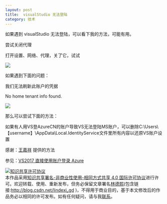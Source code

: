 ```yaml
---
layout: post
title:  visualStudio 无法登陆 
category: 技术 
---
```


如果遇到 visualStudio 无法登陆，可以看下我的方法，可能有用。

<!--more-->
<!-- csdn -->

尝试关闭代理

打开设置、网络、代理，关了它，试试

![](http://7xqpl8.com1.z0.glb.clouddn.com/34fdad35-5dfe-a75b-2b4b-8c5e313038e2%2F2017616162926.jpg)


如果遇到下面的问题：

我们无法刷新此账户的凭据

No home tenant info found.


![](http://7xqpl8.com1.z0.glb.clouddn.com/34fdad35-5dfe-a75b-2b4b-8c5e313038e2%2F2017616162719.jpg)

那么可以尝试下面的方法：


如果有人用VS登AzureCN的账户导致VS无法登陆MS账户，可以删除C:\Users\【username】\AppData\Local\.IdentityService文件里所有内容以还原VS账户设置

感谢：[王嘉祥](wangjiaxiang.net) 提供的方法

参见：[VS2017 直接使用账户登录 Azure](https://www.azure.cn/documentation/articles/aog-portal-management-qa-vs2017-login/)

<a rel="license" href="http://creativecommons.org/licenses/by-nc-sa/4.0/"><img alt="知识共享许可协议" style="border-width:0" src="https://licensebuttons.net/l/by-nc-sa/4.0/88x31.png" /></a><br />本作品采用<a rel="license" href="http://creativecommons.org/licenses/by-nc-sa/4.0/">知识共享署名-非商业性使用-相同方式共享 4.0 国际许可协议</a>进行许可。欢迎转载、使用、重新发布，但务必保留文章署名[林德熙](http://blog.csdn.net/lindexi_gd)(包含链接:http://blog.csdn.net/lindexi_gd )，不得用于商业目的，基于本文修改后的作品务必以相同的许可发布。如有任何疑问，请与我[联系](mailto:lindexi_gd@163.com)。
